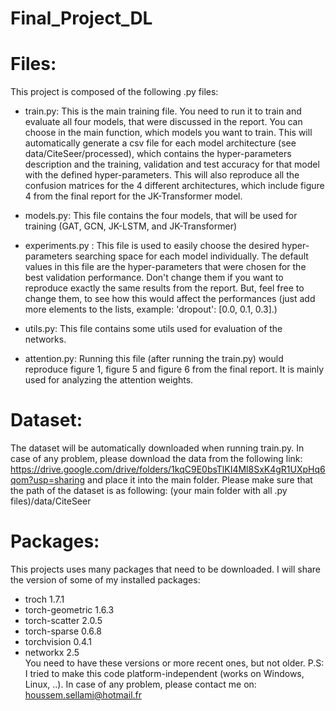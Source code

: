 # Final_Project_DL

# Files:
This project is composed of the following .py files: 

* train.py: This is the main training file. You need to run it to train and evaluate all four models, that were discussed in the report. You can choose in the main function, which models you want to train. This will automatically generate a csv file for each model architecture (see data/CiteSeer/processed), which contains the hyper-parameters description and the training, validation and test accuracy for that model with the defined hyper-parameters. This will also reproduce all the confusion matrices for the 4 different architectures, which include figure 4 from the final report for the JK-Transformer model.

* models.py: This file contains the four models, that will be used for training (GAT, GCN, JK-LSTM, and JK-Transformer)

* experiments.py : This file is used to easily choose the desired hyper-parameters searching space for each model individually. The default values in this file are the hyper-parameters that were chosen for the best validation performance. Don't change them if you want to reproduce exactly the same results from the report. But, feel free to change them, to see how this would affect the performances (just add more elements to the lists, example: 'dropout': [0.0, 0.1, 0.3].)

* utils.py: This file contains some utils used for evaluation of the networks.

* attention.py: Running this file (after running the train.py) would reproduce figure 1, figure 5 and figure 6 from the final report. It is mainly used for analyzing the attention weights.


# Dataset:
The dataset will be automatically downloaded when running train.py. In case of any problem, please download the data from the following link: 
https://drive.google.com/drive/folders/1kqC9E0bsTlKI4Ml8SxK4gR1UXpHq6qom?usp=sharing and place it into the main folder.
Please make sure that the path of the dataset is as following: (your main folder with all .py files)/data/CiteSeer 


# Packages: 
This projects uses many packages that need to be downloaded. 
I will share the version of some of my installed packages: 
* troch                     1.7.1
* torch-geometric           1.6.3                    
* torch-scatter             2.0.5                  
* torch-sparse              0.6.8                    
* torchvision               0.4.1         
* networkx                  2.5                   
You need to have these versions or more recent ones, but not older.
P.S: I tried to make this code platform-independent (works on Windows, Linux, ..). In case of any problem, please contact me on: houssem.sellami@hotmail.fr
